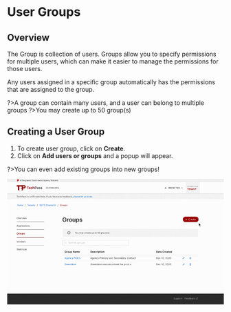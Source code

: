# User Groups
## Overview
The Group is collection of users. Groups allow you to specify permissions for multiple users, which can make it easier to manage the permissions for those users.

Any users assigned in a specific group automatically has the permissions that are assigned  to the group.

   ?>A group can contain many users, and a user can belong to multiple groups
   ?>You may create up to 50 group(s)

## Creating a User Group
1. To create user group, click on **Create**.
2. Click on **Add users or groups** and a popup will appear.
 
  ?>You can even add existing groups into new groups! 

![tenant_groups](assets/tenant_groups.gif)
 